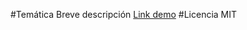 #Temática
Breve descripción
[Link demo]([URL](https://replit.com/@Marie-Stephani1/Trivia-Marie-Flores))
#Licencia
MIT

